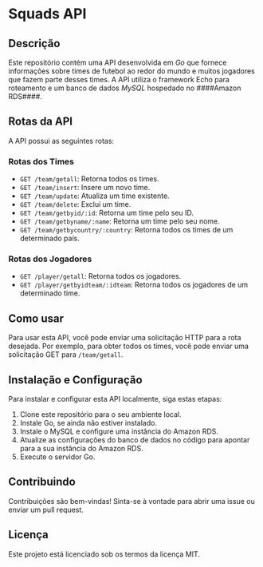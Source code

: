 # Squads API

## Descrição

Este repositório contém uma API desenvolvida em *Go* que fornece informações sobre times de futebol ao redor do mundo e muitos jogadores que fazem parte desses times. A API utiliza o framework Echo para roteamento e um banco de dados *MySQL* hospedado no ####Amazon RDS####.

## Rotas da API

A API possui as seguintes rotas:

### Rotas dos Times

- `GET /team/getall`: Retorna todos os times.
- `GET /team/insert`: Insere um novo time.
- `GET /team/update`: Atualiza um time existente.
- `GET /team/delete`: Exclui um time.
- `GET /team/getbyid/:id`: Retorna um time pelo seu ID.
- `GET /team/getbyname/:name`: Retorna um time pelo seu nome.
- `GET /team/getbycountry/:country`: Retorna todos os times de um determinado país.

### Rotas dos Jogadores

- `GET /player/getall`: Retorna todos os jogadores.
- `GET /player/getbyidteam/:idteam`: Retorna todos os jogadores de um determinado time.

## Como usar

Para usar esta API, você pode enviar uma solicitação HTTP para a rota desejada. Por exemplo, para obter todos os times, você pode enviar uma solicitação GET para `/team/getall`.

## Instalação e Configuração

Para instalar e configurar esta API localmente, siga estas etapas:

1. Clone este repositório para o seu ambiente local.
2. Instale Go, se ainda não estiver instalado.
3. Instale o MySQL e configure uma instância do Amazon RDS.
4. Atualize as configurações do banco de dados no código para apontar para a sua instância do Amazon RDS.
5. Execute o servidor Go.

## Contribuindo

Contribuições são bem-vindas! Sinta-se à vontade para abrir uma issue ou enviar um pull request.

## Licença

Este projeto está licenciado sob os termos da licença MIT.
